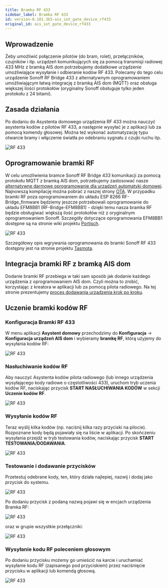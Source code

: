 ```yaml
---
title: Bramka RF 433
sidebar_label: Bramka RF 433
id: version-0.101.3b5-ais_iot_gate_device_rf433
original_id: ais_iot_gate_device_rf433
---
```


## Wprowadzenie

Żeby umożliwić połączenie pilotów (do bram, rolet), przełączników, czujników i itp. urządzeń komunikujących się za pomocą transmisji radiowej 433 MHz z bramką AIS dom potrzebujemy dodatkowe urządzenie umożliwiające wysyłanie i odbieranie kodów RF 433. Polecamy do tego celu urządzenie Sonoff RF Bridge 433 z alternatywnym oprogramowaniem umożliwiającym łatwą integrację z bramką AIS dom (MQTT) oraz obsługa większej ilości protokołów (oryginalny Sonoff obsługuje tylko jeden protokołu z 24 bitami).

## Zasada działania

Po dodaniu do Asystenta domowego urządzenia RF 433 można nauczyć asystenta kodów z pilotów RF 433, a następnie wysyłać je z aplikacji lub za pomocą komendy głosowej.
Można też wykonać automatyzację typu otwarcie bramy i włączenie światła po odebraniu sygnału z czujki ruchu itp.
 
![RF 433](/AIS-docs/img/en/iot/iot_ais_dom_device_rf433_map.png)


## Oprogramowanie bramki RF

W celu umożliwienia bramce Sonoff RF Bridge 433 komunikacji za pomocą protokołu MQTT z bramką AIS dom, potrzebujemy zastosować nasze [alternatywne darmowe oprogramowanie dla urządzeń automatyki domowej](ais_iot_firmware_index). Najnowszą kompilację można pobrać z naszej strony [OTA](https://www.ai-speaker.com/ota/). W przypadku bramki RF poza oprogramowaniem do układu ESP 8266 RF-Bridge_firmware będziemy jeszcze potrzebowali oprogramowanie do układu EFM8BB1 (RF-Bridge-EFM8BB1) - dzięki temu nasza bramka RF będzie obsługiwać większą ilość protokołów niż z oryginalnym oprogramowaniem Sonoff. Szczegóły dotyczące oprogramowania EFM8BB1 dostępne są na stronie wiki projektu [Portisch](https://github.com/Portisch/RF-Bridge-EFM8BB1/wiki).

![RF 433](/AIS-docs/img/en/iot/iot_ais_dom_device_rf433_firmware.png)

Szczegółowy opis wgrywania oprogramowania do bramki Sonoff RF 433 dostępny jest na stronie projektu [Tasmota](https://github.com/arendst/Tasmota/wiki/Sonoff-RF-Bridge-433).


## Integracja bramki RF z bramką AIS dom

Dodanie bramki RF przebiega w taki sam sposób jak dodanie każdego urządzenia z oprogramowaniem AIS dom. Czyli można to zrobić, korzystając z kreatora w aplikacji lub za pomocą pilota radiowego. Na tej stronie prezentujemy [proces dodawania urządzenia krok po kroku](ais_iot_gate_add_device).


## Uczenie bramki kodów RF

### Konfiguracja Bramki RF 433
 
W menu aplikacji **Asystent domowy** przechodzimy do **Konfiguracja** -> **Konfiguracja urządzeń AIS dom** i wybieramy **bramkę RF**, którą użyjemy do wysyłania kodów RF:

![RF 433](/AIS-docs/img/en/iot/iot_ais_dom_device_rf433_select_device.png)


### Nasłuchiwanie kodów RF

Aby nauczyć Asystenta kodów pilota radiowego (lub innego urządzenia wysyłającego kody radiowe o częstotliwości 433), uruchom tryb uczenia kodów RF, naciskając przycisk **START NASŁUCHIWANIA KODÓW** w sekcji **Uczenie kodów RF**.

![RF 433](/AIS-docs/img/en/iot/iot_ais_dom_device_rf433_learn_step_1.png)

### Wysyłanie kodów RF

Teraz wyślij kilka kodów (np. naciśnij kilka razy przyciski na pilocie). Rozpoznane kody będą pojawiały się na liście w aplikacji. Po skończeniu wysyłania przejdź w tryb testowania kodów, naciskając przycisk **START TESTOWANIA/DODAWANIA**.

![RF 433](/AIS-docs/img/en/iot/iot_ais_dom_device_rf433_learn_step_2.png)


### Testowanie i dodawanie przycisków

Przetestuj odebrane kody, ten, który działa najlepiej, nazwij i dodaj jako przycisk do systemu. 


![RF 433](/AIS-docs/img/en/iot/iot_ais_dom_device_rf433_learn_step_3.png)

Po dodaniu przycisk z podaną nazwą pojawi się w encjach urządzenia Bramka RF:

![RF 433](/AIS-docs/img/en/iot/iot_ais_dom_device_rf433_learn_step_4.png)

oraz w grupie wszystkie przełączniki:

![RF 433](/AIS-docs/img/en/iot/iot_ais_dom_device_rf433_learn_step_6.png)


### Wysyłanie kodu RF poleceniem głosowym

Po dodaniu przycisku możemy go umieścić na karcie i uruchamiać wysyłanie kodu RF (zapisanego pod przyciskiem) przez naciśnięcie przycisku w aplikacji lub komendą głosową.

![RF 433](/AIS-docs/img/en/iot/iot_ais_dom_device_rf433_learn_step_7.png)

